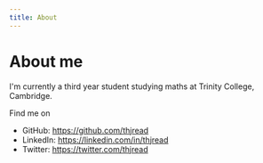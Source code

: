 ```yaml
---
title: About
---
```

# About me

I'm currently a third year student studying maths at Trinity College, Cambridge.

Find me on

- GitHub: <https://github.com/thjread>
- LinkedIn: <https://linkedin.com/in/thjread>
- Twitter: <https://twitter.com/thjread>
